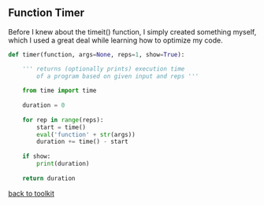 ## Function Timer

Before I knew about the timeit() function, I simply
created something myself, which I used a great deal
while learning how to optimize my code.

<!--    # <-- write declaration to compare multiple of same  -->
```python
def timer(function, args=None, reps=1, show=True):

    ''' returns (optionally prints) execution time
        of a program based on given input and reps '''
    
    from time import time
    
    duration = 0
    
    for rep in range(reps):
        start = time()
        eval('function' + str(args))
        duration += time() - start
        
    if show:
        print(duration)
    
    return duration
```



[back to toolkit](/toolkit_page)
